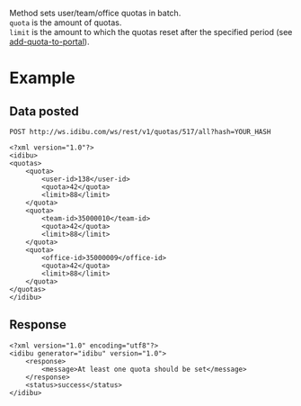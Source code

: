 <p>Method sets user/team/office quotas in batch.<br/>
	<code>quota</code> is the amount of quotas.<br/>
	<code>limit</code> is the amount to which the quotas reset after the specified period (see <a href="https://github.com/oneworldmarket/idibu-api/blob/master/webservices/quota-management/add-quota-to-portal.md" target="_blank">add-quota-to-portal<a/>).</p>
<h1>Example</h1>
<h2>Data posted</h2>
<pre><code>POST http://ws.idibu.com/ws/rest/v1/quotas/517/all?hash=YOUR_HASH</code></pre>
<pre>
<code type="xml">&lt;?xml version=&quot;1.0&quot;?&gt;
&lt;idibu&gt;
&lt;quotas&gt;
    &lt;quota&gt;
        &lt;user-id&gt;138&lt;/user-id&gt;
        &lt;quota&gt;42&lt;/quota&gt;
        &lt;limit&gt;88&lt;/limit&gt;
    &lt;/quota&gt;
    &lt;quota&gt;
        &lt;team-id&gt;35000010&lt;/team-id&gt;
        &lt;quota&gt;42&lt;/quota&gt;
        &lt;limit&gt;88&lt;/limit&gt;
    &lt;/quota&gt;
    &lt;quota&gt;
        &lt;office-id&gt;35000009&lt;/office-id&gt;
        &lt;quota&gt;42&lt;/quota&gt;
        &lt;limit&gt;88&lt;/limit&gt;
    &lt;/quota&gt;
&lt;/quotas&gt;
&lt;/idibu&gt;
</code></pre>
<h2>Response</h2>
<pre>
<code type="xml">&lt;?xml version=&quot;1.0&quot; encoding=&quot;utf8&quot;?&gt;
&lt;idibu generator=&quot;idibu&quot; version=&quot;1.0&quot;&gt;
    &lt;response&gt;
        &lt;message&gt;At least one quota should be set&lt;/message&gt;
    &lt;/response&gt;
    &lt;status&gt;success&lt;/status&gt;
&lt;/idibu&gt;
</code></pre>

